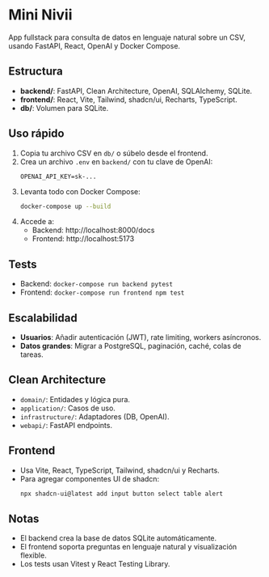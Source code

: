 
# Mini Nivii

App fullstack para consulta de datos en lenguaje natural sobre un CSV, usando FastAPI, React, OpenAI y Docker Compose.

## Estructura
- **backend/**: FastAPI, Clean Architecture, OpenAI, SQLAlchemy, SQLite.
- **frontend/**: React, Vite, Tailwind, shadcn/ui, Recharts, TypeScript.
- **db/**: Volumen para SQLite.

## Uso rápido

1. Copia tu archivo CSV en `db/` o súbelo desde el frontend.
2. Crea un archivo `.env` en `backend/` con tu clave de OpenAI:
   ```
   OPENAI_API_KEY=sk-...
   ```
3. Levanta todo con Docker Compose:
   ```sh
   docker-compose up --build
   ```
4. Accede a:
   - Backend: http://localhost:8000/docs
   - Frontend: http://localhost:5173

## Tests

- Backend: `docker-compose run backend pytest`
- Frontend: `docker-compose run frontend npm test`

## Escalabilidad

- **Usuarios**: Añadir autenticación (JWT), rate limiting, workers asíncronos.
- **Datos grandes**: Migrar a PostgreSQL, paginación, caché, colas de tareas.

## Clean Architecture

- `domain/`: Entidades y lógica pura.
- `application/`: Casos de uso.
- `infrastructure/`: Adaptadores (DB, OpenAI).
- `webapi/`: FastAPI endpoints.

## Frontend

- Usa Vite, React, TypeScript, Tailwind, shadcn/ui y Recharts.
- Para agregar componentes UI de shadcn:
  ```sh
  npx shadcn-ui@latest add input button select table alert
  ```

## Notas
- El backend crea la base de datos SQLite automáticamente.
- El frontend soporta preguntas en lenguaje natural y visualización flexible.
- Los tests usan Vitest y React Testing Library.
